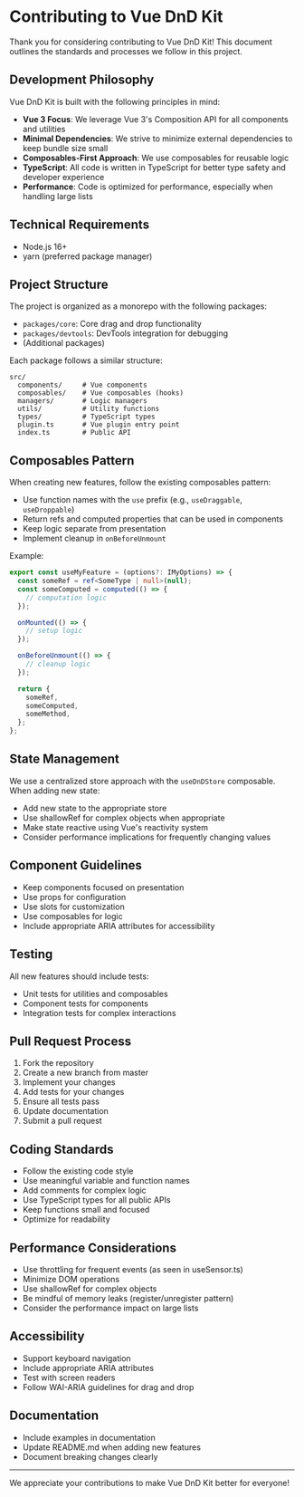 # Contributing to Vue DnD Kit

Thank you for considering contributing to Vue DnD Kit! This document outlines the standards and processes we follow in this project.

## Development Philosophy

Vue DnD Kit is built with the following principles in mind:

- **Vue 3 Focus**: We leverage Vue 3's Composition API for all components and utilities
- **Minimal Dependencies**: We strive to minimize external dependencies to keep bundle size small
- **Composables-First Approach**: We use composables for reusable logic
- **TypeScript**: All code is written in TypeScript for better type safety and developer experience
- **Performance**: Code is optimized for performance, especially when handling large lists

## Technical Requirements

- Node.js 16+
- yarn (preferred package manager)

## Project Structure

The project is organized as a monorepo with the following packages:

- `packages/core`: Core drag and drop functionality
- `packages/devtools`: DevTools integration for debugging
- (Additional packages)

Each package follows a similar structure:

```
src/
  components/     # Vue components
  composables/    # Vue composables (hooks)
  managers/       # Logic managers
  utils/          # Utility functions
  types/          # TypeScript types
  plugin.ts       # Vue plugin entry point
  index.ts        # Public API
```

## Composables Pattern

When creating new features, follow the existing composables pattern:

- Use function names with the `use` prefix (e.g., `useDraggable`, `useDroppable`)
- Return refs and computed properties that can be used in components
- Keep logic separate from presentation
- Implement cleanup in `onBeforeUnmount`

Example:

```typescript
export const useMyFeature = (options?: IMyOptions) => {
  const someRef = ref<SomeType | null>(null);
  const someComputed = computed(() => {
    // computation logic
  });

  onMounted(() => {
    // setup logic
  });

  onBeforeUnmount(() => {
    // cleanup logic
  });

  return {
    someRef,
    someComputed,
    someMethod,
  };
};
```

## State Management

We use a centralized store approach with the `useDnDStore` composable. When adding new state:

- Add new state to the appropriate store
- Use shallowRef for complex objects when appropriate
- Make state reactive using Vue's reactivity system
- Consider performance implications for frequently changing values

## Component Guidelines

- Keep components focused on presentation
- Use props for configuration
- Use slots for customization
- Use composables for logic
- Include appropriate ARIA attributes for accessibility

## Testing

All new features should include tests:

- Unit tests for utilities and composables
- Component tests for components
- Integration tests for complex interactions

## Pull Request Process

1. Fork the repository
2. Create a new branch from master
3. Implement your changes
4. Add tests for your changes
5. Ensure all tests pass
6. Update documentation
7. Submit a pull request

## Coding Standards

- Follow the existing code style
- Use meaningful variable and function names
- Add comments for complex logic
- Use TypeScript types for all public APIs
- Keep functions small and focused
- Optimize for readability

## Performance Considerations

- Use throttling for frequent events (as seen in useSensor.ts)
- Minimize DOM operations
- Use shallowRef for complex objects
- Be mindful of memory leaks (register/unregister pattern)
- Consider the performance impact on large lists

## Accessibility

- Support keyboard navigation
- Include appropriate ARIA attributes
- Test with screen readers
- Follow WAI-ARIA guidelines for drag and drop

## Documentation

- Include examples in documentation
- Update README.md when adding new features
- Document breaking changes clearly

---

We appreciate your contributions to make Vue DnD Kit better for everyone!

